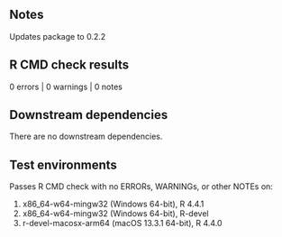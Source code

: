 ## Notes

Updates package to 0.2.2

## R CMD check results

0 errors | 0 warnings | 0 notes

## Downstream dependencies

There are no downstream dependencies.

## Test environments

Passes R CMD check with no ERRORs, WARNINGs, or other NOTEs on:

1.  x86\_64-w64-mingw32 (Windows 64-bit), R 4.4.1
2.  x86\_64-w64-mingw32 (Windows 64-bit), R-devel
3.  r-devel-macosx-arm64 (macOS 13.3.1 64-bit), R 4.4.0
